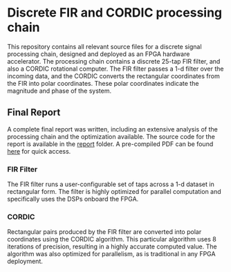 # **Discrete FIR and CORDIC processing chain**

This repository contains all relevant source files for a discrete signal processing chain, designed and deployed as an FPGA hardware accelerator. The processing chain contains a discrete 25-tap FIR filter, and also a CORDIC rotational computer. The FIR filter passes a 1-d filter over the incoming data, and the CORDIC converts the rectangular coordinates from the FIR into polar coordinates. These polar coordinates indicate the magnitude and phase of the system.

## **Final Report**

A complete final report was written, including an extensive analysis of the processing chain and the optimization available. The source code for the report is available in the [report](report/) folder. A pre-compiled PDF can be found [here](report/report_polarFIR.pdf) for quick access.

### FIR Filter

The FIR filter runs a user-configurable set of taps across a 1-d dataset in rectangular form. The filter is highly optimized for parallel computation and specifically uses the DSPs onboard the FPGA.


### CORDIC 

Rectangular pairs produced by the FIR filter are converted into polar coordinates using the CORDIC algorithm. This particular algorithm uses 8 iterations of precision, resulting in a highly accurate computed value. The algorithm was also optimized for parallelism, as is traditional in any FPGA deployment.


